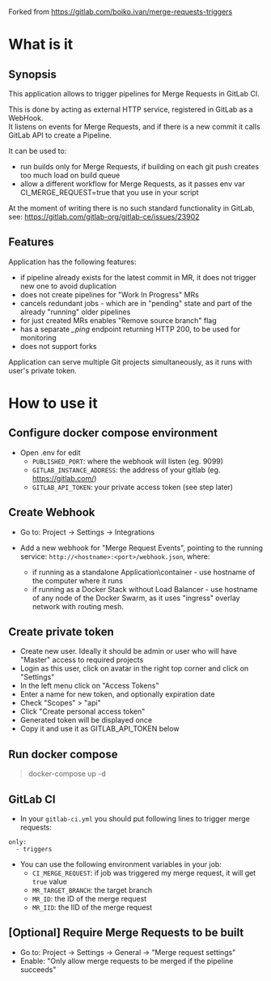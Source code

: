 Forked from https://gitlab.com/boiko.ivan/merge-requests-triggers

# What is it

## Synopsis

This application allows to trigger pipelines for Merge Requests in GitLab CI.

This is done by acting as external HTTP service, registered in GitLab as a WebHook.<br>
It listens on events for Merge Requests, and if there is a new commit it calls GitLab API to create a Pipeline.

It can be used to:
* run builds only for Merge Requests, if building on each git push creates too much load on build queue
* allow a different workflow for Merge Requests, as it passes env var CI_MERGE_REQUEST=true that you use in your script

At the moment of writing there is no such standard functionality in GitLab, see:
https://gitlab.com/gitlab-org/gitlab-ce/issues/23902

## Features

Application has the following features:

* if pipeline already exists for the latest commit in MR, it does not trigger new one to avoid duplication
* does not create pipelines for "Work In Progress" MRs
* cancels redundant jobs - which are in "pending" state and part of the already "running" older pipelines
* for just created MRs enables "Remove source branch" flag
* has a separate *_ping* endpoint returning HTTP 200, to be used for monitoring
* does not support forks

Application can serve multiple Git projects simultaneously, as it runs with user's private token.


# How to use it

## Configure docker compose environment

* Open .env for edit
  * `PUBLISHED_PORT`: where the webhook will listen (eg. 9099)
  * `GITLAB_INSTANCE_ADDRESS`: the address of your gitlab (eg. https://gitlab.com/)
  * `GITLAB_API_TOKEN`: your private access token (see step later)

## Create Webhook

* Go to: Project -> Settings -> Integrations

* Add a new webhook for "Merge Request Events", pointing to the running service: `http://<hostname>:<port>/webhook.json`, where:
  * if running as a standalone Application\container - use hostname of the computer where it runs
  * if running as a Docker Stack without Load Balancer - use hostname of any node of the Docker Swarm, as it uses "ingress" overlay network with routing mesh.

## Create private token

* Create new user. Ideally it should be admin or user who will have "Master" access to required projects
* Login as this user, click on avatar in the right top corner and click on "Settings"
* In the left menu click on "Access Tokens"
* Enter a name for new token, and optionally expiration date
* Check "Scopes" > "api"
* Click "Create personal access token"
* Generated token will be displayed once
* Copy it and use it as GITLAB_API_TOKEN below

## Run docker compose

> docker-compose up -d

## GitLab CI

* In your `gitlab-ci.yml` you should put following lines to trigger merge requests:
```
only:
  - triggers
```

* You can use the following environment variables in your job:
  * `CI_MERGE_REQUEST`: if job was triggered my merge request, it will get `true` value
  * `MR_TARGET_BRANCH`: the target branch
  * `MR_ID`: the ID of the merge request
  * `MR_IID`: the IID of the merge request


## [Optional] Require Merge Requests to be built

* Go to: Project -> Settings -> General -> "Merge request settings"
* Enable: "Only allow merge requests to be merged if the pipeline succeeds"
